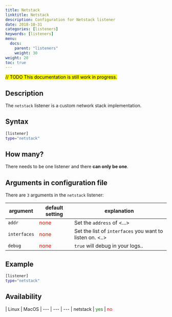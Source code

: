```yaml
---
title: Netstack
linktitle: Netstack
description: Configuration for Netstack listener
date: 2018-10-31
categories: [listeners]
keywords: [listeners]
menu:
  docs:
    parent: "listeners"
    weight: 30
weight: 20
toc: true
---
```

<mark>// TODO This documentation is still work in progress.</mark>

## Description

The `netstack` listener is a custom network stack implementation.

## Syntax

```bash
[listener]
type="netstack"
```

## How many?

There needs to be one listener and there **can only be one**.  

## Arguments in configuration file

There are `3` arguments in the `netstack` listener:

 argument  | default setting | explanation
  ---  | --- | ---
`addr` |  <span style="color:red">none</span> | Set the `address` of <...>
`interfaces` | <span style="color:red">none</span> | Set the list of  `interfaces` you want to listen on.  <..>
`debug` | <span style="color:red">none</span> | `true` will debug in your logs..

## Example
<!-- TODO add better example including the other arguments -->
```bash
[listener]
type="netstack"
```

## Availability

 | Linux | MacOS |
--- | --- | --- |
netstack | <span style="color:green">yes</span> | <span style="color:red">no</span>
